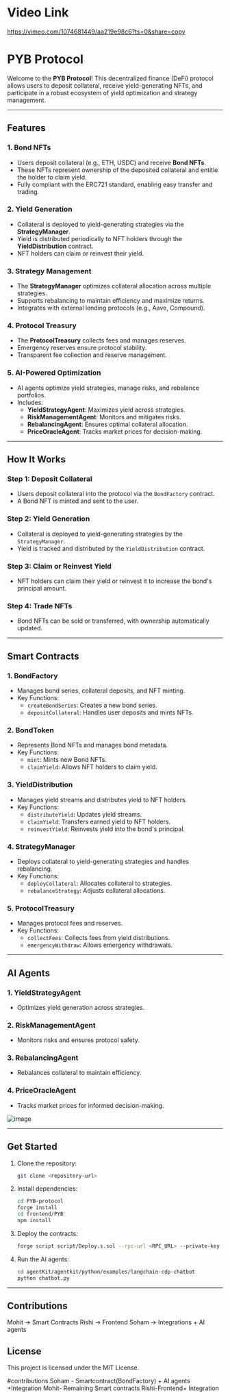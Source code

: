 # Video Link
https://vimeo.com/1074681449/aa219e98c6?ts=0&share=copy

# PYB Protocol

Welcome to the **PYB Protocol**! This decentralized finance (DeFi) protocol allows users to deposit collateral, receive yield-generating NFTs, and participate in a robust ecosystem of yield optimization and strategy management.

---

## **Features**

### 1. **Bond NFTs**
- Users deposit collateral (e.g., ETH, USDC) and receive **Bond NFTs**.
- These NFTs represent ownership of the deposited collateral and entitle the holder to claim yield.
- Fully compliant with the ERC721 standard, enabling easy transfer and trading.

### 2. **Yield Generation**
- Collateral is deployed to yield-generating strategies via the **StrategyManager**.
- Yield is distributed periodically to NFT holders through the **YieldDistribution** contract.
- NFT holders can claim or reinvest their yield.

### 3. **Strategy Management**
- The **StrategyManager** optimizes collateral allocation across multiple strategies.
- Supports rebalancing to maintain efficiency and maximize returns.
- Integrates with external lending protocols (e.g., Aave, Compound).

### 4. **Protocol Treasury**
- The **ProtocolTreasury** collects fees and manages reserves.
- Emergency reserves ensure protocol stability.
- Transparent fee collection and reserve management.

### 5. **AI-Powered Optimization**
- AI agents optimize yield strategies, manage risks, and rebalance portfolios.
- Includes:
  - **YieldStrategyAgent**: Maximizes yield across strategies.
  - **RiskManagementAgent**: Monitors and mitigates risks.
  - **RebalancingAgent**: Ensures optimal collateral allocation.
  - **PriceOracleAgent**: Tracks market prices for decision-making.

---

## **How It Works**

### **Step 1: Deposit Collateral**
- Users deposit collateral into the protocol via the `BondFactory` contract.
- A Bond NFT is minted and sent to the user.

### **Step 2: Yield Generation**
- Collateral is deployed to yield-generating strategies by the `StrategyManager`.
- Yield is tracked and distributed by the `YieldDistribution` contract.

### **Step 3: Claim or Reinvest Yield**
- NFT holders can claim their yield or reinvest it to increase the bond's principal amount.

### **Step 4: Trade NFTs**
- Bond NFTs can be sold or transferred, with ownership automatically updated.

---

## **Smart Contracts**

### **1. BondFactory**
- Manages bond series, collateral deposits, and NFT minting.
- Key Functions:
  - `createBondSeries`: Creates a new bond series.
  - `depositCollateral`: Handles user deposits and mints NFTs.

### **2. BondToken**
- Represents Bond NFTs and manages bond metadata.
- Key Functions:
  - `mint`: Mints new Bond NFTs.
  - `claimYield`: Allows NFT holders to claim yield.

### **3. YieldDistribution**
- Manages yield streams and distributes yield to NFT holders.
- Key Functions:
  - `distributeYield`: Updates yield streams.
  - `claimYield`: Transfers earned yield to NFT holders.
  - `reinvestYield`: Reinvests yield into the bond's principal.

### **4. StrategyManager**
- Deploys collateral to yield-generating strategies and handles rebalancing.
- Key Functions:
  - `deployCollateral`: Allocates collateral to strategies.
  - `rebalanceStrategy`: Adjusts collateral allocations.

### **5. ProtocolTreasury**
- Manages protocol fees and reserves.
- Key Functions:
  - `collectFees`: Collects fees from yield distributions.
  - `emergencyWithdraw`: Allows emergency withdrawals.

---

## **AI Agents**

### **1. YieldStrategyAgent**
- Optimizes yield generation across strategies.

### **2. RiskManagementAgent**
- Monitors risks and ensures protocol safety.

### **3. RebalancingAgent**
- Rebalances collateral to maintain efficiency.

### **4. PriceOracleAgent**
- Tracks market prices for informed decision-making.
  
![image](https://github.com/user-attachments/assets/c39f2849-39f8-476d-98ba-6ac49471ac8a)

---

## **Get Started**

1. Clone the repository:
   ```bash
   git clone <repository-url>
   ```
2. Install dependencies:
   ```bash
   cd PYB-protocol
   forge install
   cd frontend/PYB
   npm install
   ```
3. Deploy the contracts:
   ```bash
   forge script script/Deploy.s.sol --rpc-url <RPC_URL> --private-key <PRIVATE_KEY>
   ```
4. Run the AI agents:
   ```bash
   cd agentKit/agentkit/python/examples/langchain-cdp-chatbot
   python chatbot.py
   ```

---
## Contributions 
Mohit -> Smart Contracts
Rishi -> Frontend
Soham -> Integrations + AI agents 
## **License**
This project is licensed under the MIT License.

#contributions
Soham - Smartcontract(BondFactory) + AI agents +Integration
Mohit- Remaining Smart contracts
Rishi-Frontend+ Integration
